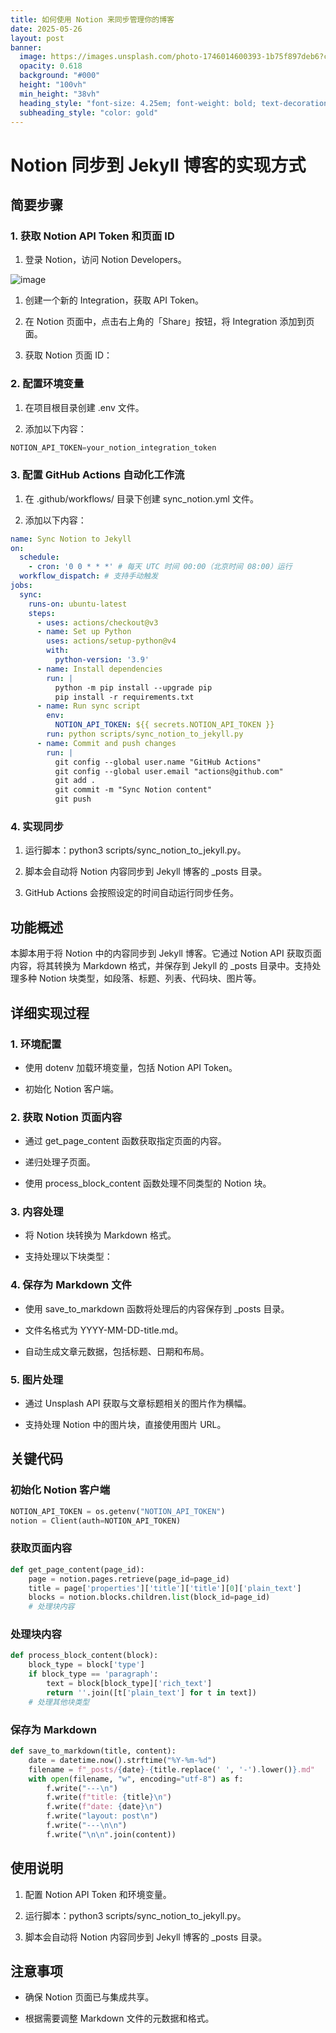 ```yaml
---
title: 如何使用 Notion 来同步管理你的博客
date: 2025-05-26
layout: post
banner:
  image: https://images.unsplash.com/photo-1746014600393-1b75f897deb6?crop=entropy&cs=tinysrgb&fit=max&fm=jpg&ixid=M3w2OTIwMzJ8MHwxfHJhbmRvbXx8fHx8fHx8fDE3NDgyNjMzMjJ8&ixlib=rb-4.1.0&q=80&w=1080
  opacity: 0.618
  background: "#000"
  height: "100vh"
  min_height: "38vh"
  heading_style: "font-size: 4.25em; font-weight: bold; text-decoration: underline"
  subheading_style: "color: gold"
---
```


# Notion 同步到 Jekyll 博客的实现方式

## 简要步骤

### 1. 获取 Notion API Token 和页面 ID

1. 登录 Notion，访问 Notion Developers。

![image](https://prod-files-secure.s3.us-west-2.amazonaws.com/a7a0cc5a-89b9-4cda-8686-1fba0ca52f40/d19c1afe-dea5-4312-9333-786b0ba83054/image.png?X-Amz-Algorithm=AWS4-HMAC-SHA256&X-Amz-Content-Sha256=UNSIGNED-PAYLOAD&X-Amz-Credential=ASIAZI2LB4664GJGGKDK%2F20250526%2Fus-west-2%2Fs3%2Faws4_request&X-Amz-Date=20250526T124201Z&X-Amz-Expires=3600&X-Amz-Security-Token=IQoJb3JpZ2luX2VjEHwaCXVzLXdlc3QtMiJHMEUCIQCeOGuVLKnySHHDvuVYPBvchdmr%2BkbUGbJ8bVrH6joIYwIgaarPCGJoOzUd2rN2HnlmtSJD8xnDxO6LTUHFVXj8dIsq%2FwMIRRAAGgw2Mzc0MjMxODM4MDUiDBBgUVUB5CiCA5xzkyrcA5girFv9MNDCz4L7ZzwvFU0s4h2QWdkM%2FQksCNFEsAF4bqJMCftT0XjewwhF6KBA9FuO%2Fewsl3EJpjC%2Ba267Ybkz0%2Bu1MLZTg%2Fj7vx9kgQoF%2FjBCg5bsY6LfAD%2FPSKe7GMvn7y%2FMr%2BH6KxRhp5wUQERGF8RXPdwenq%2B87wstBjRLQ6obxLVbvJA6IvLGlDJxT4%2B8ojBiyzBFjSnbOl1bT544aww94tJON8mlDBIfkXzQ8b1dkjPhQDi5op6HJXTMBSeYRDZgMGrlJ23FylQQS5VlLaQdzOZ%2BwAJs5HwpFlEPoMEWl%2BEil%2B3c%2BxDlucJrgThDx1xNaGrkmnv%2B%2FlvGw8HynDJ7qnAsh8VTgyihJryOecWn2LHWcerTDLjsewvXZb9iXPzW97hZobiVc%2FEJHcznTLa8phaFku%2FqgB2na9JihoSpJNTgv1%2B6n36lRebpRIEh7cM5RRnR1NbxqyfO%2Bu3LdvPnphsQPqPTmaUYRfSKwSkokxYdryvv8DfkeeJG45IcikW%2BlJncuVc6c5qXW6Yk1etvF7rpCqzENX14Bvpjm8%2BTbCrIMCBq8IT8VR%2BJUmursakr3bNaMtZ1dZLJZpYYCmKxvkmH4rovJbe7p0gQF%2B6QT%2B0pbonQofZJMIqr0cEGOqUBjBxYSY5NLrIzoHCNsTpSjh%2FbECqSiBlXZcmB0Rx81BHl3uQx2vhBAimhMRlXR7hsrMlmbkGMnwuYjmIj0jH0dX%2FO445Ddhj%2FkI%2B%2BwLKvlkrC0jS2BDC4Yqp8a2w62IECVTAlu1N%2B94oqzDlIOMV%2BpZz%2FWBsD4YDhGFGz706zq7rGpjOld%2B%2Ftx1s%2B%2Fog9k40D%2BakCfnatxfALjGAIOjDu0ufgtkoq&X-Amz-Signature=822ea116e1384b0975e5f507840cd47254425c3720783d7ebef048170f285fd5&X-Amz-SignedHeaders=host&x-id=GetObject)

1. 创建一个新的 Integration，获取 API Token。

1. 在 Notion 页面中，点击右上角的「Share」按钮，将 Integration 添加到页面。

1. 获取 Notion 页面 ID：


### 2. 配置环境变量

1. 在项目根目录创建 .env 文件。

1. 添加以下内容：

```javascript
NOTION_API_TOKEN=your_notion_integration_token
```

### 3. 配置 GitHub Actions 自动化工作流

1. 在 .github/workflows/ 目录下创建 sync_notion.yml 文件。

1. 添加以下内容：

```yaml
name: Sync Notion to Jekyll
on:
  schedule:
    - cron: '0 0 * * *' # 每天 UTC 时间 00:00（北京时间 08:00）运行
  workflow_dispatch: # 支持手动触发
jobs:
  sync:
    runs-on: ubuntu-latest
    steps:
      - uses: actions/checkout@v3
      - name: Set up Python
        uses: actions/setup-python@v4
        with:
          python-version: '3.9'
      - name: Install dependencies
        run: |
          python -m pip install --upgrade pip
          pip install -r requirements.txt
      - name: Run sync script
        env:
          NOTION_API_TOKEN: ${{ secrets.NOTION_API_TOKEN }}
        run: python scripts/sync_notion_to_jekyll.py
      - name: Commit and push changes
        run: |
          git config --global user.name "GitHub Actions"
          git config --global user.email "actions@github.com"
          git add .
          git commit -m "Sync Notion content"
          git push
```

### 4. 实现同步

1. 运行脚本：python3 scripts/sync_notion_to_jekyll.py。

1. 脚本会自动将 Notion 内容同步到 Jekyll 博客的 _posts 目录。

1. GitHub Actions 会按照设定的时间自动运行同步任务。

## 功能概述

本脚本用于将 Notion 中的内容同步到 Jekyll 博客。它通过 Notion API 获取页面内容，将其转换为 Markdown 格式，并保存到 Jekyll 的 _posts 目录中。支持处理多种 Notion 块类型，如段落、标题、列表、代码块、图片等。

## 详细实现过程

### 1. 环境配置

- 使用 dotenv 加载环境变量，包括 Notion API Token。

- 初始化 Notion 客户端。

### 2. 获取 Notion 页面内容

- 通过 get_page_content 函数获取指定页面的内容。

- 递归处理子页面。

- 使用 process_block_content 函数处理不同类型的 Notion 块。

### 3. 内容处理

- 将 Notion 块转换为 Markdown 格式。

- 支持处理以下块类型：


### 4. 保存为 Markdown 文件

- 使用 save_to_markdown 函数将处理后的内容保存到 _posts 目录。

- 文件名格式为 YYYY-MM-DD-title.md。

- 自动生成文章元数据，包括标题、日期和布局。

### 5. 图片处理

- 通过 Unsplash API 获取与文章标题相关的图片作为横幅。

- 支持处理 Notion 中的图片块，直接使用图片 URL。

## 关键代码

### 初始化 Notion 客户端

```python
NOTION_API_TOKEN = os.getenv("NOTION_API_TOKEN")
notion = Client(auth=NOTION_API_TOKEN)
```

### 获取页面内容

```python
def get_page_content(page_id):
    page = notion.pages.retrieve(page_id=page_id)
    title = page['properties']['title']['title'][0]['plain_text']
    blocks = notion.blocks.children.list(block_id=page_id)
    # 处理块内容
```

### 处理块内容

```python
def process_block_content(block):
    block_type = block['type']
    if block_type == 'paragraph':
        text = block[block_type]['rich_text']
        return ''.join([t['plain_text'] for t in text])
    # 处理其他块类型
```

### 保存为 Markdown

```python
def save_to_markdown(title, content):
    date = datetime.now().strftime("%Y-%m-%d")
    filename = f"_posts/{date}-{title.replace(' ', '-').lower()}.md"
    with open(filename, "w", encoding="utf-8") as f:
        f.write("---\n")
        f.write(f"title: {title}\n")
        f.write(f"date: {date}\n")
        f.write("layout: post\n")
        f.write("---\n\n")
        f.write("\n\n".join(content))
```

## 使用说明

1. 配置 Notion API Token 和环境变量。

1. 运行脚本：python3 scripts/sync_notion_to_jekyll.py。

1. 脚本会自动将 Notion 内容同步到 Jekyll 博客的 _posts 目录。

## 注意事项

- 确保 Notion 页面已与集成共享。

- 根据需要调整 Markdown 文件的元数据和格式。